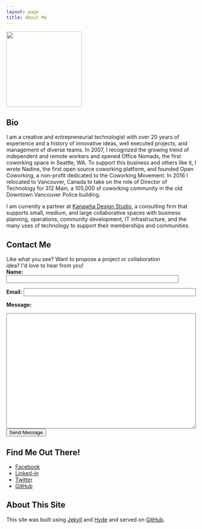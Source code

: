 ```yaml
---
layout: page
title: About Me
---
```


<p>
<a href="{{ 'public/jacob_sayles.jpg' | relative_url }}"><img src="{{ 'public/jacob_sayles.jpg' | relative_url }}" width="200px"></a>
</p>

## Bio
I am a creative and entrepreneurial technologist with over 20 years of
experience and a history of innovative ideas, well executed projects,
and management of diverse teams.  In 2007, I recognized the growing trend of
independent and remote workers and opened Office Nomads, the first coworking
space in Seattle, WA.  To support this business and others like it, I wrote
Nadine, the first open source coworking platform, and founded Open Coworking,
a non-profit dedicated to the Coworking Movement.  In 2016 I relocated to
Vancouver, Canada to take on the role of Director of Technology for 312 Main,
a 105,000 sf coworking community in the old Downtown Vancouver Police building.

I am currently a partner at [Kanawha Design Studio](https://kanawha.design),
a consulting firm that supports small, medium, and large collaborative spaces
with business planning, operations, community development, IT infrastructure,
and the many uses of technology to support their memberships and communities.

## Contact Me
<div style="width: 440px;">
  Like what you see?  Want to propose a project or collaboration idea?  I'd love to hear from you!
</div>
<form action="https://getsimpleform.com/messages?form_api_token=a5acebf6aafcb84c7141f5772d044e7f" method="post">
  <input type='hidden' name='redirect_to' value='https://jacobsayles.com' />
  <strong>Name:</strong>
  <input type='name' size='54' name='name' />
  <br/>

  <strong>Email:</strong>
  <input type='email' size='54' name='email' />
  <br/>

  <strong>Message:</strong><br/>
  <textarea name="message" rows="20" cols="60"></textarea><br/>
  <input type='submit' value='Send Message' />
</form>

## Find Me Out There!
<ul>
<li><a class="sidebar-nav-item" href="{{ site.facebook_url }}">Facebook</a></li>
<li><a class="sidebar-nav-item" href="{{ site.linkedin_url }}">Linked-in</a></li>
<li><a class="sidebar-nav-item" href="{{ site.twitter_url }}">Twitter</a></li>
<li><a class="sidebar-nav-item" href="{{ site.github_url }}">GitHub</a></li>
</ul>

## About This Site

This site was built using [Jekyll](https://jekyllrb.com) and [Hyde](http://hyde.getpoole.com/)
and served on [GitHub](https://github.com).
